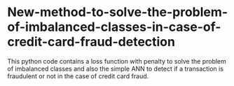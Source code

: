 # New-method-to-solve-the-problem-of-imbalanced-classes-in-case-of-credit-card-fraud-detection
 This python code  contains a loss function with penalty to solve the problem of imbalanced classes and also the simple ANN to detect if a transaction is fraudulent or not in the case of credit  card fraud. 



